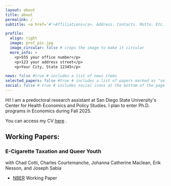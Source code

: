 ```yaml
---
layout: about
title: about
permalink: /
subtitle: <a href='#'>Affiliations</a>. Address. Contacts. Motto. Etc.

profile:
  align: right
  image: prof_pic.jpg
  image_circular: false # crops the image to make it circular
  more_info: >
    <p>555 your office number</p>
    <p>123 your address street</p>
    <p>Your City, State 12345</p>

news: false #true # includes a list of news items
selected_papers: false #true # includes a list of papers marked as "selected={true}"
social: false # true # includes social icons at the bottom of the page
---
```


Hi! I am a predoctoral research assistant at San Diego State University's 
Center for Health Economics and Policy Studies. I plan to enter Ph.D. programs in Economics 
during Fall 2025.

You can access my CV [here](https://tonychuo1.github.io/assets/pdf/cv.pdf) .

## Working Papers:

### E-Cigarette Taxation and Queer Youth
with Chad Cotti, Charles Courtemanche, Johanna Catherine Maclean, Erik Nesson, and Joseph Sabia
- [NBER](https://www.nber.org/papers/w33326) Working Paper
